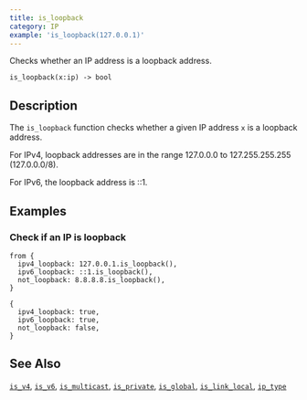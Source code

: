 ```yaml
---
title: is_loopback
category: IP
example: 'is_loopback(127.0.0.1)'
---
```


Checks whether an IP address is a loopback address.

```tql
is_loopback(x:ip) -> bool
```

## Description

The `is_loopback` function checks whether a given IP address `x` is a loopback
address.

For IPv4, loopback addresses are in the range 127.0.0.0 to 127.255.255.255
(127.0.0.0/8).

For IPv6, the loopback address is ::1.

## Examples

### Check if an IP is loopback

```tql
from {
  ipv4_loopback: 127.0.0.1.is_loopback(),
  ipv6_loopback: ::1.is_loopback(),
  not_loopback: 8.8.8.8.is_loopback(),
}
```

```tql
{
  ipv4_loopback: true,
  ipv6_loopback: true,
  not_loopback: false,
}
```

## See Also

[`is_v4`](/reference/functions/is_v4),
[`is_v6`](/reference/functions/is_v6),
[`is_multicast`](/reference/functions/is_multicast),
[`is_private`](/reference/functions/is_private),
[`is_global`](/reference/functions/is_global),
[`is_link_local`](/reference/functions/is_link_local),
[`ip_type`](/reference/functions/ip_type)